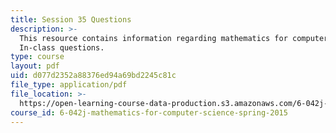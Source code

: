 ```yaml
---
title: Session 35 Questions
description: >-
  This resource contains information regarding mathematics for computer science:
  In-class questions.
type: course
layout: pdf
uid: d077d2352a88376ed94a69bd2245c81c
file_type: application/pdf
file_location: >-
  https://open-learning-course-data-production.s3.amazonaws.com/6-042j-mathematics-for-computer-science-spring-2015/d077d2352a88376ed94a69bd2245c81c_MIT6_042JS15_cp35.pdf
course_id: 6-042j-mathematics-for-computer-science-spring-2015
---
```

